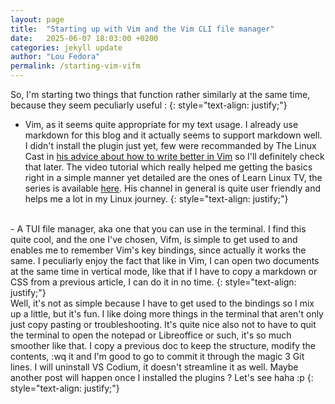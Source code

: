 ```yaml
---
layout: page
title:  "Starting up with Vim and the Vim CLI file manager"
date:   2025-06-07 18:03:00 +0200
categories: jekyll update
author: "Lou Fedora"
permalink: /starting-vim-vifm
---
```

So, I'm starting two things that function rather similarly at the same time, because they seem peculiarly useful :
{: style="text-align: justify;"}
<br/> 
- Vim, as it seems quite appropriate for my text usage. I already use markdown for this blog and it actually seems to support markdown well. I didn't install the plugin just yet, few were recommanded by The Linux Cast in [his advice about how to write better in Vim](https://youtu.be/GOCVCn5tlmo?si=lygblLTryKgLu4oe) so I'll definitely check that later.
The video tutorial which really helped me getting the basics right in a simple manner yet detailed are the ones of Learn Linux TV, the series is available [here](https://youtube.com/playlist?list=PLT98CRl2KxKHy4A5N70jMRYAROzzC2a6x&si=ogjm39JQnZ9pt72O). His channel in general is quite user friendly and helps me a lot in my Linux journey.
{: style="text-align: justify;"}
<br/>
- A TUI file manager, aka one that you can use in the terminal. I find this quite cool, and the one I've chosen, Vifm, is simple to get used to and enables me to remember Vim's key bindings, since actually it works the same. I peculiarly enjoy the fact that like in Vim, I can open two documents at the same time in vertical mode, like that if I have to copy a markdown or CSS from a previous article, I can do it in no time. 
{: style="text-align: justify;"}
<br/>
Well, it's not as simple because I have to get used to the bindings so I mix up a little, but it's fun. I like doing more things in the terminal that aren't only just copy pasting or troubleshooting. It's quite nice also not to have to quit the terminal to open the notepad or Libreoffice or such, it's so much smoother like that. I copy a previous doc to keep the structure, modify the contents, :wq it and I'm good to go to commit it through the magic 3 Git lines. I will uninstall VS Codium, it doesn't streamline it as well. Maybe another post will happen once I installed the plugins ? Let's see haha :p 
{: style="text-align: justify;"}
